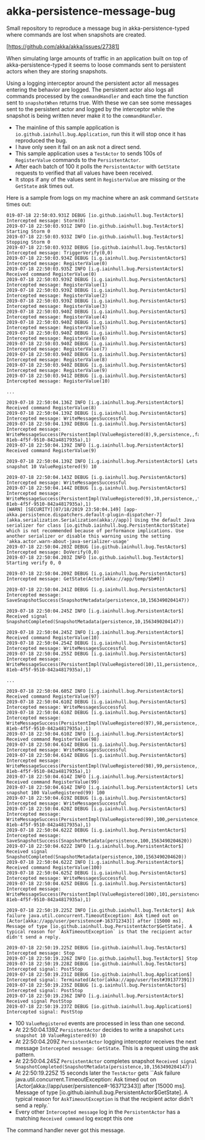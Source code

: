 # akka-persistence-message-bug

Small repository to reproduce a message bug in akka-persistence-typed where commands are lost when snapshots are created.

[https://github.com/akka/akka/issues/27381]

When simulating large amounts of traffic in an application built on top of akka-persistence-typed it seems to loose commands sent to
persistent actors when they are storing snapshots.

Using a logging interceptor around the persistent actor all messages entering the behavior are logged. The persistent actor also logs
all commands processed by the `commandHandler` and each time the function sent to `snapshotWhen` returns true. With these we can see
some messages sent to the persistent actor and logged by the interceptor while the snapshot is being written never make it to the
`commandHandler`.

* The mainline of this sample application is `io.github.iainhull.bug.Application`, run this it will stop once it has reproduced the bug.
* I have only seen it fail on an ask not a direct send.
* This sample application uses a `TestActor` to sends 100s of `RegisterValue` commands to the `PersistentActor`.
* After each batch of 100 it polls the `PersistentActor` with `GetState` requests to verified that all values have been received.
* It stops if any of the values sent in `RegisterValue` are missing or the `GetState` ask times out.

Here is a sample from logs on my machine where an ask command `GetState` times out:

```text
019-07-18 22:50:03.931Z DEBUG [io.github.iainhull.bug.TestActor$] Intercepted message: Storm(0)
2019-07-18 22:50:03.931Z INFO [io.github.iainhull.bug.TestActor$] Starting Storm 0
2019-07-18 22:50:03.933Z INFO [io.github.iainhull.bug.TestActor$] Stopping Storm 0
2019-07-18 22:50:03.933Z DEBUG [io.github.iainhull.bug.TestActor$] Intercepted message: TriggerVerify(0,0)
2019-07-18 22:50:03.934Z DEBUG [i.g.iainhull.bug.PersistentActor$] Intercepted message: RegisterValue(0)
2019-07-18 22:50:03.935Z INFO [i.g.iainhull.bug.PersistentActor$] Received command RegisterValue(0)
2019-07-18 22:50:03.939Z DEBUG [i.g.iainhull.bug.PersistentActor$] Intercepted message: RegisterValue(1)
2019-07-18 22:50:03.939Z DEBUG [i.g.iainhull.bug.PersistentActor$] Intercepted message: RegisterValue(2)
2019-07-18 22:50:03.939Z DEBUG [i.g.iainhull.bug.PersistentActor$] Intercepted message: RegisterValue(3)
2019-07-18 22:50:03.940Z DEBUG [i.g.iainhull.bug.PersistentActor$] Intercepted message: RegisterValue(4)
2019-07-18 22:50:03.940Z DEBUG [i.g.iainhull.bug.PersistentActor$] Intercepted message: RegisterValue(5)
2019-07-18 22:50:03.940Z DEBUG [i.g.iainhull.bug.PersistentActor$] Intercepted message: RegisterValue(6)
2019-07-18 22:50:03.940Z DEBUG [i.g.iainhull.bug.PersistentActor$] Intercepted message: RegisterValue(7)
2019-07-18 22:50:03.940Z DEBUG [i.g.iainhull.bug.PersistentActor$] Intercepted message: RegisterValue(8)
2019-07-18 22:50:03.940Z DEBUG [i.g.iainhull.bug.PersistentActor$] Intercepted message: RegisterValue(9)
2019-07-18 22:50:03.941Z DEBUG [i.g.iainhull.bug.PersistentActor$] Intercepted message: RegisterValue(10)

...

2019-07-18 22:50:04.136Z INFO [i.g.iainhull.bug.PersistentActor$] Received command RegisterValue(8)
2019-07-18 22:50:04.139Z DEBUG [i.g.iainhull.bug.PersistentActor$] Intercepted message: WriteMessagesSuccessful
2019-07-18 22:50:04.139Z DEBUG [i.g.iainhull.bug.PersistentActor$] Intercepted message: WriteMessageSuccess(PersistentImpl(ValueRegistered(8),9,persistence,,false,null,e03f4ccb-81eb-4f5f-9510-842a4817935a),1)
2019-07-18 22:50:04.139Z INFO [i.g.iainhull.bug.PersistentActor$] Received command RegisterValue(9)

2019-07-18 22:50:04.139Z INFO [i.g.iainhull.bug.PersistentActor$] Lets snapshot 10 ValueRegistered(9) 10

2019-07-18 22:50:04.143Z DEBUG [i.g.iainhull.bug.PersistentActor$] Intercepted message: WriteMessagesSuccessful
2019-07-18 22:50:04.144Z DEBUG [i.g.iainhull.bug.PersistentActor$] Intercepted message: WriteMessageSuccess(PersistentImpl(ValueRegistered(9),10,persistence,,false,null,e03f4ccb-81eb-4f5f-9510-842a4817935a),1)
[WARN] [SECURITY][07/18/2019 23:50:04.149] [app-akka.persistence.dispatchers.default-plugin-dispatcher-7] [akka.serialization.Serialization(akka://app)] Using the default Java serializer for class [io.github.iainhull.bug.PersistentActor$State] which is not recommended because of performance implications. Use another serializer or disable this warning using the setting 'akka.actor.warn-about-java-serializer-usage'
2019-07-18 22:50:04.203Z DEBUG [io.github.iainhull.bug.TestActor$] Intercepted message: DoVerify(0,0)
2019-07-18 22:50:04.203Z INFO [io.github.iainhull.bug.TestActor$] Starting verify 0, 0

2019-07-18 22:50:04.209Z DEBUG [i.g.iainhull.bug.PersistentActor$] Intercepted message: GetState(Actor[akka://app/temp/$b#0])

2019-07-18 22:50:04.241Z DEBUG [i.g.iainhull.bug.PersistentActor$] Intercepted message: SaveSnapshotSuccess(SnapshotMetadata(persistence,10,1563490204147))

2019-07-18 22:50:04.245Z INFO [i.g.iainhull.bug.PersistentActor$] Received signal SnapshotCompleted(SnapshotMetadata(persistence,10,1563490204147))

2019-07-18 22:50:04.245Z INFO [i.g.iainhull.bug.PersistentActor$] Received command RegisterValue(10)
2019-07-18 22:50:04.254Z DEBUG [i.g.iainhull.bug.PersistentActor$] Intercepted message: WriteMessagesSuccessful
2019-07-18 22:50:04.255Z DEBUG [i.g.iainhull.bug.PersistentActor$] Intercepted message: WriteMessageSuccess(PersistentImpl(ValueRegistered(10),11,persistence,,false,null,e03f4ccb-81eb-4f5f-9510-842a4817935a),1)

...

2019-07-18 22:50:04.605Z INFO [i.g.iainhull.bug.PersistentActor$] Received command RegisterValue(97)
2019-07-18 22:50:04.610Z DEBUG [i.g.iainhull.bug.PersistentActor$] Intercepted message: WriteMessagesSuccessful
2019-07-18 22:50:04.610Z DEBUG [i.g.iainhull.bug.PersistentActor$] Intercepted message: WriteMessageSuccess(PersistentImpl(ValueRegistered(97),98,persistence,,false,null,e03f4ccb-81eb-4f5f-9510-842a4817935a),1)
2019-07-18 22:50:04.610Z INFO [i.g.iainhull.bug.PersistentActor$] Received command RegisterValue(98)
2019-07-18 22:50:04.614Z DEBUG [i.g.iainhull.bug.PersistentActor$] Intercepted message: WriteMessagesSuccessful
2019-07-18 22:50:04.614Z DEBUG [i.g.iainhull.bug.PersistentActor$] Intercepted message: WriteMessageSuccess(PersistentImpl(ValueRegistered(98),99,persistence,,false,null,e03f4ccb-81eb-4f5f-9510-842a4817935a),1)
2019-07-18 22:50:04.614Z INFO [i.g.iainhull.bug.PersistentActor$] Received command RegisterValue(99)
2019-07-18 22:50:04.614Z INFO [i.g.iainhull.bug.PersistentActor$] Lets snapshot 100 ValueRegistered(99) 100
2019-07-18 22:50:04.619Z DEBUG [i.g.iainhull.bug.PersistentActor$] Intercepted message: WriteMessagesSuccessful
2019-07-18 22:50:04.620Z DEBUG [i.g.iainhull.bug.PersistentActor$] Intercepted message: WriteMessageSuccess(PersistentImpl(ValueRegistered(99),100,persistence,,false,null,e03f4ccb-81eb-4f5f-9510-842a4817935a),1)
2019-07-18 22:50:04.622Z DEBUG [i.g.iainhull.bug.PersistentActor$] Intercepted message: SaveSnapshotSuccess(SnapshotMetadata(persistence,100,1563490204620))
2019-07-18 22:50:04.622Z INFO [i.g.iainhull.bug.PersistentActor$] Received signal SnapshotCompleted(SnapshotMetadata(persistence,100,1563490204620))
2019-07-18 22:50:04.622Z INFO [i.g.iainhull.bug.PersistentActor$] Received command RegisterValue(100)
2019-07-18 22:50:04.625Z DEBUG [i.g.iainhull.bug.PersistentActor$] Intercepted message: WriteMessagesSuccessful
2019-07-18 22:50:04.625Z DEBUG [i.g.iainhull.bug.PersistentActor$] Intercepted message: WriteMessageSuccess(PersistentImpl(ValueRegistered(100),101,persistence,,false,null,e03f4ccb-81eb-4f5f-9510-842a4817935a),1)

2019-07-18 22:50:19.225Z INFO [io.github.iainhull.bug.TestActor$] Ask failure java.util.concurrent.TimeoutException: Ask timed out on [Actor[akka://app/user/persistence#-163712343]] after [15000 ms]. Message of type [io.github.iainhull.bug.PersistentActor$GetState]. A typical reason for `AskTimeoutException` is that the recipient actor didn't send a reply.

2019-07-18 22:50:19.225Z DEBUG [io.github.iainhull.bug.TestActor$] Intercepted message: Stop
2019-07-18 22:50:19.226Z INFO [io.github.iainhull.bug.TestActor$] Stop
2019-07-18 22:50:19.228Z DEBUG [io.github.iainhull.bug.TestActor$] Intercepted signal: PostStop
2019-07-18 22:50:19.231Z DEBUG [io.github.iainhull.bug.Application$] Intercepted signal: Terminated(Actor[akka://app/user/test#391377391])
2019-07-18 22:50:19.235Z DEBUG [i.g.iainhull.bug.PersistentActor$] Intercepted signal: PostStop
2019-07-18 22:50:19.236Z INFO [i.g.iainhull.bug.PersistentActor$] Received signal PostStop
2019-07-18 22:50:19.237Z DEBUG [io.github.iainhull.bug.Application$] Intercepted signal: PostStop

```

* 100 `ValueRegistered` events are processed in less than one second.
* At 22:50:04.139Z `PersistentActor` decides to write a snapshot `Lets snapshot 10 ValueRegistered(9) 10`
* At 22:50:04.209Z `PersistentActor` logging interceptor receives the next message `Intercepted message: GetState`. This is a request
  using the ask pattern.
* At 22:50:04.245Z `PersistentActor` completes snapshot `Received signal SnapshotCompleted(SnapshotMetadata(persistence,10,1563490204147))`
* At 22:50:19.225Z 15 seconds later the `TestActor` gets ``Ask failure java.util.concurrent.TimeoutException: Ask timed out on [Actor[akka://app/user/persistence#-163712343]] after [15000 ms]. Message of type [io.github.iainhull.bug.PersistentActor$GetState]. A typical reason for `AskTimeoutException` is that the recipient actor didn't send a reply.`
* Every other `Intercepted message` log in the `PersistentActor` has a matching `Received command` log except this one

The command handler never got this message.